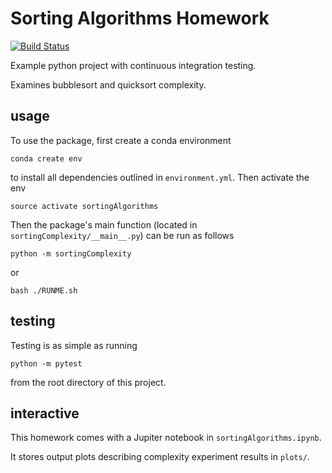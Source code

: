 # Sorting Algorithms Homework

[![Build
Status](https://travis-ci.org/kenburke/sortingAlgorithms.svg?branch=master)](https://travis-ci.org/kenburke/sortingAlgorithms)

Example python project with continuous integration testing.

Examines bubblesort and quicksort complexity.

## usage

To use the package, first create a conda environment

```
conda create env
```

to install all dependencies outlined in `environment.yml`. Then activate the env

```
source activate sortingAlgorithms
```

Then the package's main function (located in `sortingComplexity/__main__.py`) 
can be run as follows

```
python -m sortingComplexity
```

or

```
bash ./RUNME.sh
```

## testing

Testing is as simple as running

```
python -m pytest
```

from the root directory of this project.

## interactive

This homework comes with a Jupiter notebook in `sortingAlgorithms.ipynb`.

It stores output plots describing complexity experiment results in `plots/`.
